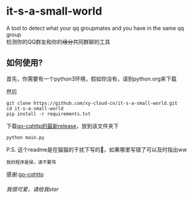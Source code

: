 # it-s-a-small-world
A tool to detect what your qq groupmates and you have in the same qq group  
检测你的QQ群友和你的~~缘分~~共同群聊的工具
## 如何使用?
首先，你需要有一个python3环境，假如你没有，请到python.org来下载

然后

    git clone https://github.com/xy-cloud-cn/it-s-a-small-world.git  
    cd it-s-a-small-world  
    pip install -r requirements.txt  

下载[go-cqhttp的最新release](https://github.com/Mrs4s/go-cqhttp/releases/latest)，放到该文件夹下

    python main.py  

P.S. 这个readme是在猫猫的干扰下写的🤣，如果哪里写错了可以及时指出ww

``我的程序是屎，请不要骂``

感谢:[go-cqhttp](https://github.com/Mrs4s/go-cqhttp)

###### 我很可爱，请给我star
